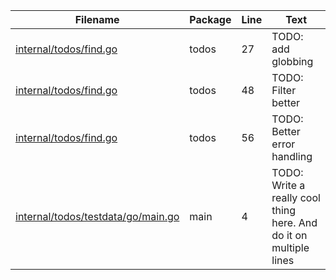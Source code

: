 | Filename | Package | Line | Text |
| -------- | ------- | ---- | ---- |
| [internal/todos/find.go](./internal/todos/find.go) | todos | 27 | TODO: add globbing |
| [internal/todos/find.go](./internal/todos/find.go) | todos | 48 | TODO: Filter better |
| [internal/todos/find.go](./internal/todos/find.go) | todos | 56 | TODO: Better error handling |
| [internal/todos/testdata/go/main.go](./internal/todos/testdata/go/main.go) | main | 4 | TODO: Write a really cool thing here. And do it on multiple lines |

